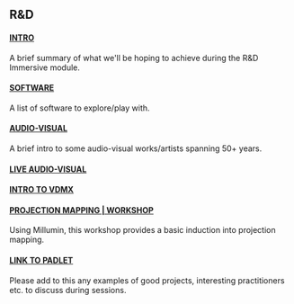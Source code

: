 ## R&D



#### [INTRO](intro.md)

A brief summary of what we'll be hoping to achieve during the R&D Immersive module.

#### [SOFTWARE](software.md)

A list of software to explore/play with.

#### [AUDIO-VISUAL](audiovisual.md)

A brief intro to some audio-visual works/artists spanning 50+ years.

#### [LIVE AUDIO-VISUAL](live.md)

#### [INTRO TO VDMX](vdmx_intro.md)

#### [PROJECTION MAPPING | WORKSHOP](projectionmappingmillumin.md)

Using Millumin, this workshop provides a basic induction into projection mapping.

#### [LINK TO PADLET](https://padlet.com/soupcollective/t5tvfkzb5a4f)

Please add to this any examples of good projects, interesting practitioners etc. to discuss during sessions.

